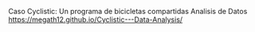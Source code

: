 Caso Cyclistic: Un programa de bicicletas compartidas
Analisis de Datos
https://megath12.github.io/Cyclistic---Data-Analysis/

